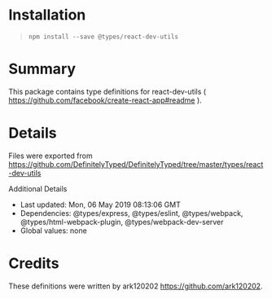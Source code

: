 # Installation
> `npm install --save @types/react-dev-utils`

# Summary
This package contains type definitions for react-dev-utils ( https://github.com/facebook/create-react-app#readme ).

# Details
Files were exported from https://github.com/DefinitelyTyped/DefinitelyTyped/tree/master/types/react-dev-utils

Additional Details
 * Last updated: Mon, 06 May 2019 08:13:06 GMT
 * Dependencies: @types/express, @types/eslint, @types/webpack, @types/html-webpack-plugin, @types/webpack-dev-server
 * Global values: none

# Credits
These definitions were written by ark120202 <https://github.com/ark120202>.
